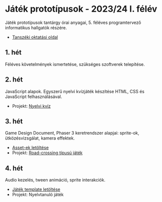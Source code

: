 # Játék prototípusok - 2023/24 I. félév
Játék prototípusok tantárgy órai anyagai, 5. féléves programtervező informatikus hallgatók részére. 

- [Tanszéki oktatási oldal](https://oktatas.iit.uni-miskolc.hu/doku.php?id=tanszek:oktatas:jatek_prototipusok:jatek_prototipusok)

## 1. hét
Féléves követelmények ismertetése, szükséges szoftverek telepítése.

## 2. hét
JavaScript alapok. Egyszerű nyelvi kvízjáték készítése HTML, CSS és JavaScript felhasználásával.

- Projekt: [Nyelvi kvíz](https://github.com/aron123/jatek-prototipusok-2023/blob/main/language-quiz/)

## 3. hét
Game Design Document, Phaser 3 keretrendszer alapjai: sprite-ok, ütközésvizsgálat, kamera effektek. 

- [Asset-ek letöltése](https://github.com/aron123/jatek-prototipusok-2023/raw/main/road-crossing-assets.zip)
- Projekt: [Road-crossing típusú játék](https://github.com/aron123/jatek-prototipusok-2023/blob/main/road-crossing/)

## 4. hét
Audio kezelés, tween animáció, sprite interakciók.

- [Játék template letöltése](https://github.com/aron123/jatek-prototipusok-2023/raw/main/spanish-learning-game-template.zip)
- Projekt: Nyelvtanuló játék
